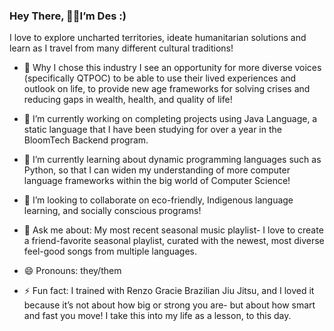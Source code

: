 ### Hey There, 🚀🚀I’m Des :) 

I love to explore uncharted territories, ideate humanitarian solutions and learn as I travel from many different cultural traditions!

- 🤔 Why I chose this industry I see an opportunity for more diverse voices (specifically QTPOC) to be able to use their lived experiences and outlook on life, to provide new age frameworks for solving crises and reducing gaps in wealth, health, and quality of life!
- 🔭 I’m currently working on completing projects using Java Language, a static language that I have been studying for over a year in the BloomTech Backend program.
- 🌱 I’m currently learning about dynamic programming languages such as Python, so that I can widen my understanding of more computer language frameworks within the big world of Computer Science!
- 👯 I’m looking to collaborate on eco-friendly, Indigenous language learning, and socially conscious programs!


- 💬 Ask me about: My most recent seasonal music playlist- I love to create a friend-favorite seasonal playlist, curated with the newest, most diverse feel-good songs from multiple languages.
- 😄 Pronouns: they/them
- ⚡ Fun fact: I trained with Renzo Gracie Brazilian Jiu Jitsu, and I loved it because it’s not about how big or strong you are- but about how smart and fast you move! I take this into my life as a lesson, to this day.

<!--
**gbauza3destinee/gbauza3destinee** is a ✨ _special_ ✨ repository because its `README.md` (this file) appears on your GitHub profile.

- 📫 How to reach me: ...

-->
